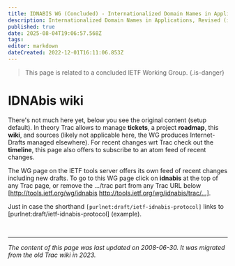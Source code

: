 ```yaml
---
title: IDNABIS WG (Concluded) - Internationalized Domain Names in Applications, Revised
description: Internationalized Domain Names in Applications, Revised (idnabis) Wiki
published: true
date: 2025-08-04T19:06:57.568Z
tags: 
editor: markdown
dateCreated: 2022-12-01T16:11:06.853Z
---
```


> This page is related to a concluded IETF Working Group.
{.is-danger}
# IDNAbis wiki

There's not much here yet, below you see the original content (setup default). In theory Trac allows to manage **tickets**, a project **roadmap**, this **wiki**, and sources (likely not applicable here, the WG produces Internet-Drafts managed elsewhere). For recent changes wrt Trac check out the **timeline**, this page also offers to subscribe to an atom feed of recent changes.

The WG page on the IETF tools server offers its own feed of recent changes including new drafts. To go to this WG page click on **idnabis** at the top of any Trac page, or remove the .../trac part from any Trac URL below [http://tools.ietf.org/wg/idnabis http://tools.ietf.org/wg/idnabis/trac/...].

Just in case the shorthand `[purlnet:draft/ietf-idnabis-protocol]` links to [purlnet:draft/ietf-idnabis-protocol] (example).   

&nbsp;
&nbsp;
&nbsp;

---

*The content of this page was last updated on 2008-06-30. It was migrated from the old Trac wiki in 2023.*